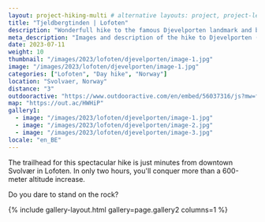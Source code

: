 ```yaml
---
layout: project-hiking-multi # alternative layouts: project, project-left, project-right, project-top
title: "Tjeldbergtinden | Lofoten"
description: "Wonderfull hike to the famous Djevelporten landmark and back."
meta_description: "Images and description of the hike to Djevelporten (Svolvaer) on the Lofoten islands in Norway."
date: 2023-07-11
weight: 10
thumbnail: "/images/2023/lofoten/djevelporten/image-1.jpg"
image: "/images/2023/lofoten/djevelporten/image-1.jpg"
categories: ["Lofoten", "Day hike", "Norway"]
location: "Svolvaer, Norway"
distance: "3"
outdooractive: "https://www.outdooractive.com/en/embed/56037316/js?mw=false&usr=4imcb1&key=USR-LKA30EGO-EMWGMIS4-4OSSTG7J"
map: "https://out.ac/HWHiP"
gallery1:
  - image: "/images/2023/lofoten/djevelporten/image-1.jpg"
  - image: "/images/2023/lofoten/djevelporten/image-2.jpg"
  - image: "/images/2023/lofoten/djevelporten/image-3.jpg"
locale: "en_BE"
---
```

The trailhead for this spectacular hike is just minutes from downtown Svolvær in Lofoten. In only two hours, you'll conquer more than a 600-meter altitude increase. 

Do you dare to stand on the rock?

{% include gallery-layout.html gallery=page.gallery2 columns=1 %}
